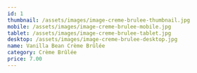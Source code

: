 ```yaml
---
id: 1
thumbnail: /assets/images/image-creme-brulee-thumbnail.jpg
mobile: /assets/images/image-creme-brulee-mobile.jpg
tablet: /assets/images/image-creme-brulee-tablet.jpg
desktop: /assets/images/image-creme-brulee-desktop.jpg
name: Vanilla Bean Crème Brûlée
category: Crème Brûlée
price: 7.00
---
```

